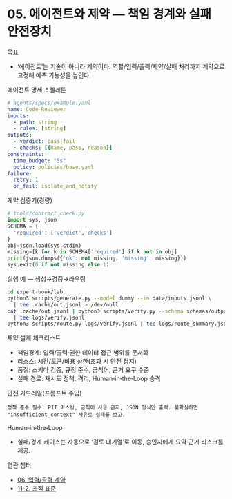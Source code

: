 # 05. 에이전트와 제약 — 책임 경계와 실패 안전장치

목표
- ‘에이전트’는 기술이 아니라 계약이다. 역할/입력/출력/제약/실패 처리까지 계약으로 고정해 예측 가능성을 높인다.

에이전트 명세 스켈레톤
```yaml
# agents/specs/example.yaml
name: Code Reviewer
inputs:
  - path: string
  - rules: [string]
outputs:
  - verdict: pass|fail
  - checks: [{name, pass, reason}]
constraints:
  time_budget: "5s"
  policy: policies/base.yaml
failure:
  retry: 1
  on_fail: isolate_and_notify
```

계약 검증기(경량)
```python
# tools/contract_check.py
import sys, json
SCHEMA = {
  'required': ['verdict','checks']
}
obj=json.load(sys.stdin)
missing=[k for k in SCHEMA['required'] if k not in obj]
print(json.dumps({'ok': not missing, 'missing': missing}))
sys.exit(0 if not missing else 1)
```

실행 예 — 생성→검증→라우팅
```bash
cd expert-book/lab
python3 scripts/generate.py --model dummy --in data/inputs.jsonl \
  | tee .cache/out.jsonl > /dev/null
cat .cache/out.jsonl | python3 scripts/verify.py --schema schemas/output.schema.json \
  | tee logs/verify.jsonl
python3 scripts/route.py logs/verify.jsonl | tee logs/route_summary.json
```

제약 설계 체크리스트
- 책임경계: 입력/출력·권한·데이터 접근 범위를 문서화
- 리소스: 시간/토큰/비용 상한(초과 시 안전 정지)
- 품질: 스키마 검증, 규정 준수, 금칙어, 근거 요구 수준
- 실패 경로: 재시도 정책, 격리, Human‑in‑the‑Loop 승격

안전 가드레일(프롬프트 주입)
```text
정책 준수 필수: PII 마스킹, 금칙어 사용 금지, JSON 형식만 출력. 불확실하면 "insufficient_context" 사유로 실패를 보고.
```

Human‑in‑the‑Loop
- 실패/경계 케이스는 자동으로 ‘검토 대기열’로 이동, 승인자에게 요약·근거·리스크를 제공.

연관 챕터
- [06. 입력/출력 계약](06-input-output.md)
- [11-2. 조직 표준](11-2-organizational-standards.md)

